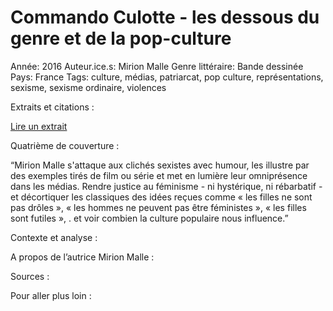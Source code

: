 # Commando Culotte - les dessous du genre et de la pop-culture

Année: 2016
Auteur.ice.s: Mirion Malle
Genre littéraire: Bande dessinée
Pays: France
Tags: culture, médias, patriarcat, pop culture, représentations, sexisme, sexisme ordinaire, violences

Extraits et citations : 

[Lire un extrait](https://livre.fnac.com/a8239672/Mirion-Malle-Commando-Culotte)

Quatrième de couverture : 

“Mirion Malle s'attaque aux clichés sexistes avec humour, les illustre par des exemples tirés de film ou série et met en lumière leur omniprésence dans les médias. Rendre justice au féminisme - ni hystérique, ni rébarbatif - et décortiquer les classiques des idées reçues comme « les filles ne sont pas drôles », « les hommes ne peuvent pas être féministes », « les filles sont futiles », . et voir combien la culture populaire nous influence.”

Contexte et analyse : 

A propos de l’autrice Mirion Malle : 

Sources : 

Pour aller plus loin :